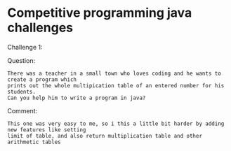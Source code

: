 # Competitive programming java challenges

Challenge 1:

Question:
	
	There was a teacher in a small town who loves coding and he wants to create a program which
	prints out the whole multipication table of an entered number for his students.
	Can you help him to write a program in java?

Comment:
	
	This one was very easy to me, so i this a little bit harder by adding new features like setting
	limit of table, and also return multiplication table and other arithmetic tables